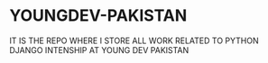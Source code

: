 # YOUNGDEV-PAKISTAN
IT IS THE REPO WHERE I STORE ALL WORK RELATED TO PYTHON DJANGO INTENSHIP AT YOUNG DEV PAKISTAN
